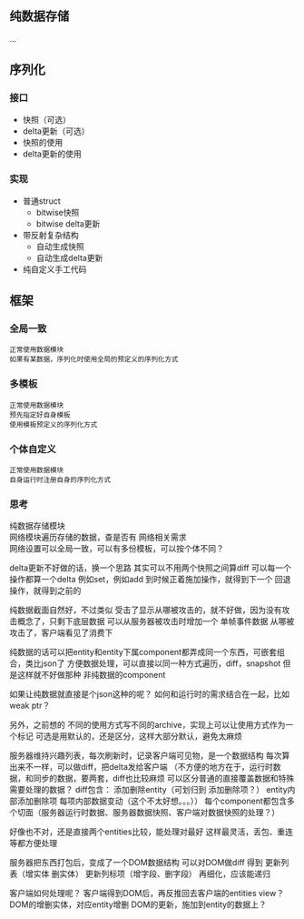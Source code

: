 ## 纯数据存储
...

## 序列化

### 接口
* 快照（可选）
* delta更新（可选）
* 快照的使用
* delta更新的使用

### 实现
* 普通struct
    * bitwise快照
    * bitwise delta更新  
* 带反射复杂结构
    * 自动生成快照
    * 自动生成delta更新  
* 纯自定义手工代码

## 框架
### 全局一致
    正常使用数据模块
    如果有某数据，序列化时使用全局的预定义的序列化方式
### 多模板
    正常使用数据模块
    预先指定好自身模板
    使用模板预定义的序列化方式
### 个体自定义
    正常使用数据模块
    自身运行时注册自身的序列化方式

### 思考

纯数据存储模块  
网络模块遍历存储的数据，查是否有 网络相关需求  
网络设置可以全局一致，可以有多份模板，可以按个体不同？  


delta更新不好做的话，换一个思路
其实可以不用两个快照之间算diff
可以每一个操作都算一个delta
例如set，例如add
到时候正着施加操作，就得到下一个
回退操作，就得到之前的


纯数据截面自然好，不过类似   受击了显示从哪被攻击的，就不好做，因为没有攻击概念了，只剩下底层数据
可以从服务器被攻击时增加一个  单帧事件数据 从哪被攻击了，客户端看见了消费下


纯数据的话可以把entity和entity下属component都弄成同一个东西，可嵌套组合，类比json了
方便数据处理，可以直接以同一种方式遍历，diff，snapshot
但是这样就不好做那种 非纯数据的component


如果让纯数据就直接是个json这种的呢？
如何和运行时的需求结合在一起，比如weak ptr？


另外，之前想的 不同的使用方式写不同的archive，实现上可以让使用方式作为一个标记
可选是用默认的，还是区分，这样大部分默认，避免太麻烦



服务器维持兴趣列表，每次刷新时，记录客户端可见物，是一个数据结构
每次算出来不一样，可以做diff，把delta发给客户端
（不方便的地方在于，运行时数据，和同步的数据，要两套，diff也比较麻烦
    可以区分普通的直接覆盖数据和特殊需要处理的数据？
diff包含：
    添加删除entity（可划归到  添加删除项？）
    entity内部添加删除项
    每项内部数据变动（这个不太好想。。。））
每个component都包含多个切面（服务器运行时数据、服务器数据快照、客户端对数据快照的处理？）

好像也不对，还是直接两个entities比较，能处理对最好
这样最灵活，丢包、重连 等都方便处理





服务器把东西打包后，变成了一个DOM数据结构
可以对DOM做diff
得到 更新列表（增实体 删实体）
    更新列标项（增字段、删字段）
    再细化，应该能递归

客户端如何处理呢？
客户端得到DOM后，再反推回去客户端的entities view？
DOM的增删实体，对应entity增删
DOM的更新，施加到entity的数据上？